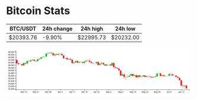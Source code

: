 # Bitcoin Stats

BTC/USDT|24h change|24h high|24h low|
|---|---|---|---|
|$20393.76|-9.90%|$22995.73|$20232.00|

<img src="./chart.svg">
